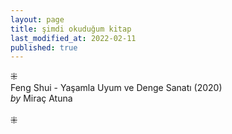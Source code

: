 ```yaml
---
layout: page
title: şimdi okuduğum kitap
last_modified_at: 2022-02-11
published: true
---
```

⁜  
Feng Shui - Yaşamla Uyum ve Denge Sanatı (2020)  
<i>by</i> Miraç Atuna  
<br />
⁜  
  
